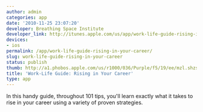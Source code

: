 ```yaml
---
author: admin
categories: app
date: '2010-11-25 23:07:20'
developer: Breathing Space Institute
developer_link: http://itunes.apple.com/us/app/work-life-guide-rising-in/id357605169?mt=8
devices: 
- ios
permalink: /app/work-life-guide-rising-in-your-career/
slug: work-life-guide-rising-in-your-career
status: publish
thumb: http://a1.phobos.apple.com/us/r1000/036/Purple/f5/19/ee/mzl.shzstlob.175x175-75.jpg
title: 'Work-Life Guide: Rising in Your Career'
type: app
---
```


In this handy guide, throughout 101 tips, you'll learn exactly what it takes to rise in your career using a variety of proven strategies.